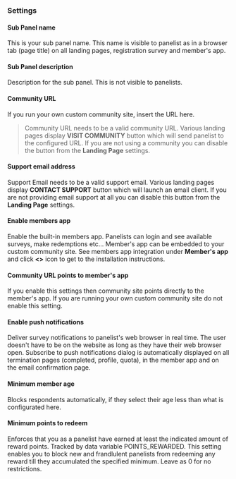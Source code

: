 ### Settings

#### Sub Panel name
This is your sub panel name. This name is visible to panelist as in a browser tab (page title) on all landing pages, registration survey and member's app.

#### Sub Panel description
Description for the sub panel. This is not visible to panelists.

#### Community URL
If you run your own custom community site, insert the URL here.

> Community URL needs to be a valid community URL. Various landing pages display **VISIT COMMUNITY** button which will send panelist to the configured URL. If you are not using a community you can disable the button from the **Landing Page** settings.

#### Support email address
Support Email needs to be a valid support email. Various landing pages display **CONTACT SUPPORT** button which will launch an email client. If you are not providing email support at all you can disable this button from the **Landing Page** settings.

#### Enable members app
Enable the built-in members app. Panelists can login and see available surveys, make redemptions etc... Member's app can be embedded to your custom community site. See members app integration under **Member's app** and click **<>** icon to get to the installation instructions.

#### Community URL points to member's app
If you enable this settings then community site points directly to the member's app. If you are running your own custom community site do not enable this setting.

#### Enable push notifications
Deliver survey notifications to panelist's web browser in real time. The user doesn't have to be on the website as long as they have their web browser open. Subscribe to push notifications dialog is automatically displayed on all termination pages (completed, profile, quota), in the member app and on the email confirmation page.

#### Minimum member age
Blocks respondents automatically, if they select their age less than what is configurated here.

#### Minimum points to redeem
Enforces that you as a panelist have earned at least the indicated amount of reward points. Tracked by data variable POINTS_REWARDED. This setting enables you to block new and frandlulent panelists from redeeming any reward till they accumulated the specified minimum. Leave as 0 for no restrictions.
